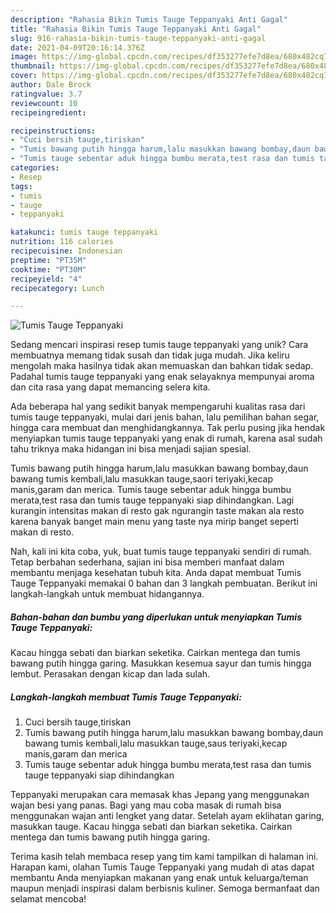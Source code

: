 ```yaml
---
description: "Rahasia Bikin Tumis Tauge Teppanyaki Anti Gagal"
title: "Rahasia Bikin Tumis Tauge Teppanyaki Anti Gagal"
slug: 916-rahasia-bikin-tumis-tauge-teppanyaki-anti-gagal
date: 2021-04-09T20:16:14.376Z
image: https://img-global.cpcdn.com/recipes/df353277efe7d8ea/680x482cq70/tumis-tauge-teppanyaki-foto-resep-utama.jpg
thumbnail: https://img-global.cpcdn.com/recipes/df353277efe7d8ea/680x482cq70/tumis-tauge-teppanyaki-foto-resep-utama.jpg
cover: https://img-global.cpcdn.com/recipes/df353277efe7d8ea/680x482cq70/tumis-tauge-teppanyaki-foto-resep-utama.jpg
author: Dale Brock
ratingvalue: 3.7
reviewcount: 10
recipeingredient:

recipeinstructions:
- "Cuci bersih tauge,tiriskan"
- "Tumis bawang putih hingga harum,lalu masukkan bawang bombay,daun bawang tumis kembali,lalu masukkan tauge,saus teriyaki,kecap manis,garam dan merica"
- "Tumis tauge sebentar aduk hingga bumbu merata,test rasa dan tumis tauge teppanyaki siap dihindangkan"
categories:
- Resep
tags:
- tumis
- tauge
- teppanyaki

katakunci: tumis tauge teppanyaki 
nutrition: 116 calories
recipecuisine: Indonesian
preptime: "PT35M"
cooktime: "PT30M"
recipeyield: "4"
recipecategory: Lunch

---
```



![Tumis Tauge Teppanyaki](https://img-global.cpcdn.com/recipes/df353277efe7d8ea/680x482cq70/tumis-tauge-teppanyaki-foto-resep-utama.jpg)

Sedang mencari inspirasi resep tumis tauge teppanyaki yang unik? Cara membuatnya memang tidak susah dan tidak juga mudah. Jika keliru mengolah maka hasilnya tidak akan memuaskan dan bahkan tidak sedap. Padahal tumis tauge teppanyaki yang enak selayaknya mempunyai aroma dan cita rasa yang dapat memancing selera kita.

Ada beberapa hal yang sedikit banyak mempengaruhi kualitas rasa dari tumis tauge teppanyaki, mulai dari jenis bahan, lalu pemilihan bahan segar, hingga cara membuat dan menghidangkannya. Tak perlu pusing jika hendak menyiapkan tumis tauge teppanyaki yang enak di rumah, karena asal sudah tahu triknya maka hidangan ini bisa menjadi sajian spesial.

Tumis bawang putih hingga harum,lalu masukkan bawang bombay,daun bawang tumis kembali,lalu masukkan tauge,saori teriyaki,kecap manis,garam dan merica. Tumis tauge sebentar aduk hingga bumbu merata,test rasa dan tumis tauge teppanyaki siap dihindangkan. Lagi kurangin intensitas makan di resto gak ngurangin taste makan ala resto karena banyak banget main menu yang taste nya mirip banget seperti makan di resto.


Nah, kali ini kita coba, yuk, buat tumis tauge teppanyaki sendiri di rumah. Tetap berbahan sederhana, sajian ini bisa memberi manfaat dalam membantu menjaga kesehatan tubuh kita. Anda dapat membuat Tumis Tauge Teppanyaki memakai 0 bahan dan 3 langkah pembuatan. Berikut ini langkah-langkah untuk membuat hidangannya.

<!--inarticleads1-->

##### Bahan-bahan dan bumbu yang diperlukan untuk menyiapkan Tumis Tauge Teppanyaki:



Kacau hingga sebati dan biarkan seketika. Cairkan mentega dan tumis bawang putih hingga garing. Masukkan kesemua sayur dan tumis hingga lembut. Perasakan dengan kicap dan lada sulah. 

<!--inarticleads2-->

##### Langkah-langkah membuat Tumis Tauge Teppanyaki:

1. Cuci bersih tauge,tiriskan
1. Tumis bawang putih hingga harum,lalu masukkan bawang bombay,daun bawang tumis kembali,lalu masukkan tauge,saus teriyaki,kecap manis,garam dan merica
1. Tumis tauge sebentar aduk hingga bumbu merata,test rasa dan tumis tauge teppanyaki siap dihindangkan


Teppanyaki merupakan cara memasak khas Jepang yang menggunakan wajan besi yang panas. Bagi yang mau coba masak di rumah bisa menggunakan wajan anti lengket yang datar. Setelah ayam eklihatan garing, masukkan tauge. Kacau hingga sebati dan biarkan seketika. Cairkan mentega dan tumis bawang putih hingga garing. 

Terima kasih telah membaca resep yang tim kami tampilkan di halaman ini. Harapan kami, olahan Tumis Tauge Teppanyaki yang mudah di atas dapat membantu Anda menyiapkan makanan yang enak untuk keluarga/teman maupun menjadi inspirasi dalam berbisnis kuliner. Semoga bermanfaat dan selamat mencoba!
